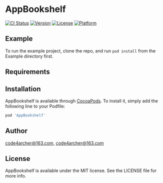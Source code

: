 # AppBookshelf

[![CI Status](https://img.shields.io/travis/code4archer@163.com/AppBookshelf.svg?style=flat)](https://travis-ci.org/code4archer@163.com/AppBookshelf)
[![Version](https://img.shields.io/cocoapods/v/AppBookshelf.svg?style=flat)](https://cocoapods.org/pods/AppBookshelf)
[![License](https://img.shields.io/cocoapods/l/AppBookshelf.svg?style=flat)](https://cocoapods.org/pods/AppBookshelf)
[![Platform](https://img.shields.io/cocoapods/p/AppBookshelf.svg?style=flat)](https://cocoapods.org/pods/AppBookshelf)

## Example

To run the example project, clone the repo, and run `pod install` from the Example directory first.

## Requirements

## Installation

AppBookshelf is available through [CocoaPods](https://cocoapods.org). To install
it, simply add the following line to your Podfile:

```ruby
pod 'AppBookshelf'
```

## Author

code4archer@163.com, code4archer@163.com

## License

AppBookshelf is available under the MIT license. See the LICENSE file for more info.
